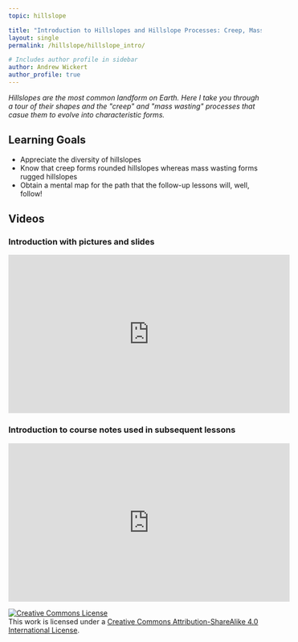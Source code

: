 ```yaml
---
topic: hillslope

title: "Introduction to Hillslopes and Hillslope Processes: Creep, Mass Wasting, and Diversity of Forms"
layout: single
permalink: /hillslope/hillslope_intro/

# Includes author profile in sidebar
author: Andrew Wickert
author_profile: true
---
```


*Hillslopes are the most common landform on Earth. Here I take you through a tour of their shapes and the "creep" and "mass wasting" processes that casue them to evolve into characteristic forms.*

## Learning Goals

* Appreciate the diversity of hillslopes
* Know that creep forms rounded hillslopes whereas mass wasting forms rugged hillslopes
* Obtain a mental map for the path that the follow-up lessons will, well, follow!

## Videos

### Introduction with pictures and slides

<iframe width="560" height="315" src="https://www.youtube.com/embed/c7jt8Ah9Rek" frameborder="0" allow="accelerometer; autoplay; clipboard-write; encrypted-media; gyroscope; picture-in-picture" allowfullscreen></iframe>

### Introduction to course notes used in subsequent lessons

<iframe width="560" height="315" src="https://www.youtube.com/embed/_sAhFQueE3E" frameborder="0" allow="accelerometer; autoplay; clipboard-write; encrypted-media; gyroscope; picture-in-picture" allowfullscreen></iframe>


<a rel="license" href="http://creativecommons.org/licenses/by-sa/4.0/"><img alt="Creative Commons License" style="border-width:0" src="https://i.creativecommons.org/l/by-sa/4.0/88x31.png" /></a><br />This work is licensed under a <a rel="license" href="http://creativecommons.org/licenses/by-sa/4.0/">Creative Commons Attribution-ShareAlike 4.0 International License</a>.
